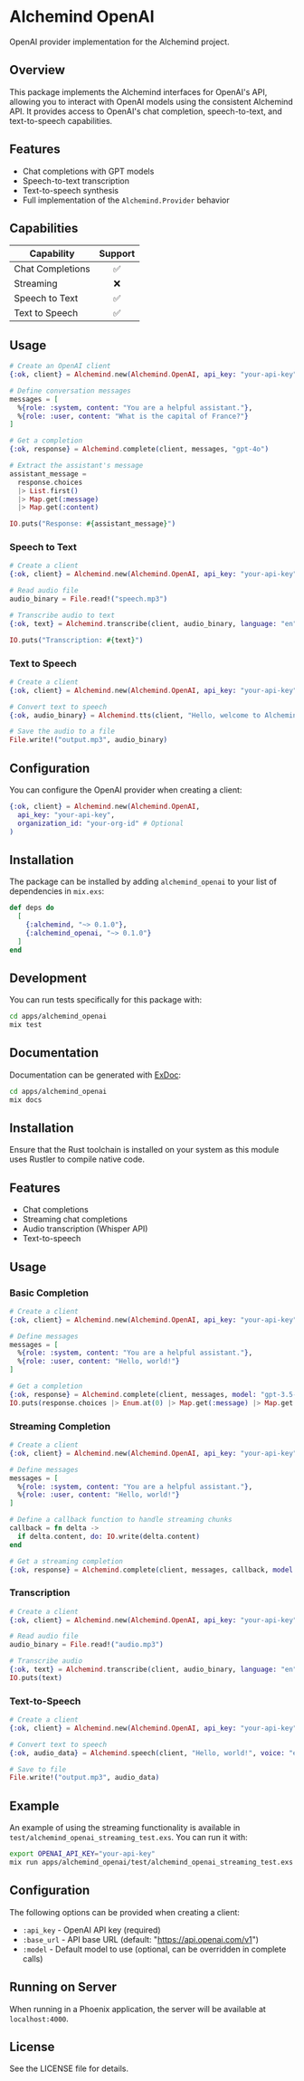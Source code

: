 # Alchemind OpenAI

OpenAI provider implementation for the Alchemind project.

## Overview

This package implements the Alchemind interfaces for OpenAI's API, allowing you to interact with OpenAI models using the consistent Alchemind API. It provides access to OpenAI's chat completion, speech-to-text, and text-to-speech capabilities.

## Features

- Chat completions with GPT models
- Speech-to-text transcription
- Text-to-speech synthesis
- Full implementation of the `Alchemind.Provider` behavior

## Capabilities

| Capability | Support |
|------------|:-------:|
| Chat Completions | ✅ |
| Streaming | ❌ |
| Speech to Text | ✅ |
| Text to Speech | ✅ |

## Usage

```elixir
# Create an OpenAI client
{:ok, client} = Alchemind.new(Alchemind.OpenAI, api_key: "your-api-key")

# Define conversation messages
messages = [
  %{role: :system, content: "You are a helpful assistant."},
  %{role: :user, content: "What is the capital of France?"}
]

# Get a completion
{:ok, response} = Alchemind.complete(client, messages, "gpt-4o")

# Extract the assistant's message
assistant_message = 
  response.choices
  |> List.first()
  |> Map.get(:message)
  |> Map.get(:content)

IO.puts("Response: #{assistant_message}")
```

### Speech to Text

```elixir
# Create a client
{:ok, client} = Alchemind.new(Alchemind.OpenAI, api_key: "your-api-key")

# Read audio file
audio_binary = File.read!("speech.mp3")

# Transcribe audio to text
{:ok, text} = Alchemind.transcribe(client, audio_binary, language: "en")

IO.puts("Transcription: #{text}")
```

### Text to Speech

```elixir
# Create a client
{:ok, client} = Alchemind.new(Alchemind.OpenAI, api_key: "your-api-key")

# Convert text to speech
{:ok, audio_binary} = Alchemind.tts(client, "Hello, welcome to Alchemind!", voice: "nova")

# Save the audio to a file
File.write!("output.mp3", audio_binary)
```

## Configuration

You can configure the OpenAI provider when creating a client:

```elixir
{:ok, client} = Alchemind.new(Alchemind.OpenAI, 
  api_key: "your-api-key",
  organization_id: "your-org-id" # Optional
)
```

## Installation

The package can be installed by adding `alchemind_openai` to your list of dependencies in `mix.exs`:

```elixir
def deps do
  [
    {:alchemind, "~> 0.1.0"},
    {:alchemind_openai, "~> 0.1.0"}
  ]
end
```

## Development

You can run tests specifically for this package with:

```bash
cd apps/alchemind_openai
mix test
```

## Documentation

Documentation can be generated with [ExDoc](https://github.com/elixir-lang/ex_doc):

```bash
cd apps/alchemind_openai
mix docs
```

## Installation

Ensure that the Rust toolchain is installed on your system as this module uses Rustler to compile native code.

## Features

- Chat completions
- Streaming chat completions
- Audio transcription (Whisper API)
- Text-to-speech

## Usage

### Basic Completion

```elixir
# Create a client
{:ok, client} = Alchemind.new(Alchemind.OpenAI, api_key: "your-api-key")

# Define messages
messages = [
  %{role: :system, content: "You are a helpful assistant."},
  %{role: :user, content: "Hello, world!"}
]

# Get a completion
{:ok, response} = Alchemind.complete(client, messages, model: "gpt-3.5-turbo")
IO.puts(response.choices |> Enum.at(0) |> Map.get(:message) |> Map.get(:content))
```

### Streaming Completion

```elixir
# Create a client
{:ok, client} = Alchemind.new(Alchemind.OpenAI, api_key: "your-api-key")

# Define messages
messages = [
  %{role: :system, content: "You are a helpful assistant."},
  %{role: :user, content: "Hello, world!"}
]

# Define a callback function to handle streaming chunks
callback = fn delta ->
  if delta.content, do: IO.write(delta.content)
end

# Get a streaming completion
{:ok, response} = Alchemind.complete(client, messages, callback, model: "gpt-3.5-turbo")
```

### Transcription

```elixir
# Create a client
{:ok, client} = Alchemind.new(Alchemind.OpenAI, api_key: "your-api-key")

# Read audio file
audio_binary = File.read!("audio.mp3")

# Transcribe audio
{:ok, text} = Alchemind.transcribe(client, audio_binary, language: "en")
IO.puts(text)
```

### Text-to-Speech

```elixir
# Create a client
{:ok, client} = Alchemind.new(Alchemind.OpenAI, api_key: "your-api-key")

# Convert text to speech
{:ok, audio_data} = Alchemind.speech(client, "Hello, world!", voice: "echo")

# Save to file
File.write!("output.mp3", audio_data)
```

## Example

An example of using the streaming functionality is available in `test/alchemind_openai_streaming_test.exs`. You can run it with:

```bash
export OPENAI_API_KEY="your-api-key"
mix run apps/alchemind_openai/test/alchemind_openai_streaming_test.exs
```

## Configuration

The following options can be provided when creating a client:

- `:api_key` - OpenAI API key (required)
- `:base_url` - API base URL (default: "https://api.openai.com/v1")
- `:model` - Default model to use (optional, can be overridden in complete calls)

## Running on Server

When running in a Phoenix application, the server will be available at `localhost:4000`.

## License

See the LICENSE file for details. 